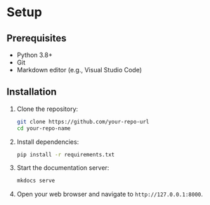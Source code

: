 # Setup

## Prerequisites
- Python 3.8+
- Git
- Markdown editor (e.g., Visual Studio Code)

## Installation
1. Clone the repository:
   ```sh
   git clone https://github.com/your-repo-url
   cd your-repo-name
   ```

2. Install dependencies:
   ```sh
   pip install -r requirements.txt
   ```

3. Start the documentation server:
   ```sh
   mkdocs serve
   ```

4. Open your web browser and navigate to `http://127.0.0.1:8000`.
